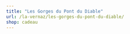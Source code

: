 ```yaml
---
title: "Les Gorges du Pont du Diable"
url: /la-vernaz/les-gorges-du-pont-du-diable/
shop: cadeau
---
```

